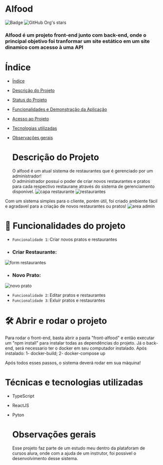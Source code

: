# Alfood
![Badge ](http://img.shields.io/static/v1?label=STATUS&message=Concluido&color=GREEN&style=for-the-badge)
![GitHub Org's stars](https://img.shields.io/github/stars/camilafernanda?style=social)
<h3>Alfood é um projeto front-end junto com back-end, onde o principal objetivo foi tranformar um site estático em um site dinamico com acesso à uma API</h3>

# Índice 

* [Índice](#índice)
* [Descrição do Projeto](#Descrição-do-Projeto)
* [Status do Projeto](#Status-do-Projeto)
* [Funcionalidades e Demonstração da Aplicação](#Funcionalidades-e-Demonstração-da-Aplicação)
* [Acesso ao Projeto](#acesso-ao-projeto)
* [Tecnologias utilizadas](#tecnologias-utilizadas)
* [Observações gerais](#Observações-gerais)

  # Descrição do Projeto
    O alfood é um atual sistema de restaurantes que é gerenciado por um administrador!<br/>
  O administrador possui o poder de criar novos restaurantes e pratos para cada respectivo restaurane através do sistema de gerenciamento disponivel.
![capa restaurante](https://github.com/GabrielBarbosa2003/Alfood/assets/54041388/cf2c1946-d88f-47d1-8a20-857177a9d9be)
![restaurantes](https://github.com/GabrielBarbosa2003/Alfood/assets/54041388/eeaab89a-dbc4-4ed0-8dcc-ce8a4959544d)

Com um sistema simples para o cliente, porém útil, foi criado ambiente fácil e agradavel para a criação de novos restaurantes ou pratos!
![area admin](https://github.com/GabrielBarbosa2003/Alfood/assets/54041388/e035c615-a81b-486a-801d-b7e6a8f94778)

# :hammer: Funcionalidades do projeto

- `Funcionalidade 1`: Criar novos pratos e restaurantes
  
- <h3>Criar Restaurante:</h3>
![form restaurantes](https://github.com/GabrielBarbosa2003/Alfood/assets/54041388/b0b2410a-3be1-455b-8f71-7a99ae419a8a)

- <h3>Novo Prato:</h3>
![novo prato](https://github.com/GabrielBarbosa2003/Alfood/assets/54041388/e6a0fbfc-f0be-42d7-8ad2-088e3de8e521)

- `Funcionalidade 2`: Editar pratos e restaurantes
- `Funcionalidade 3`: Exluir pratos e restaurantes

 # 🛠️ Abrir e rodar o projeto
Para rodar o front-end, basta abrir a pasta "front-alfood" e então executar um "npm install" para instalar todas as dependências do projeto.
Já o back-end, será necessario ter o docker em seu computador instalado.
Após instalado:
1- docker-build;
2- docker-compose up

Após todos esses passos, o sistema deverá rodar em sua máquina! 

#  Técnicas e tecnologias utilizadas
* TypeScript
* ReactJS
* Pyton

  # Observações gerais
  Esse projeto faz parte de um estudo meu dentro da plataforam de cursos alura, onde com a ajuda de um instrutor, foi possivel o desenvolvimento desse sistema.
